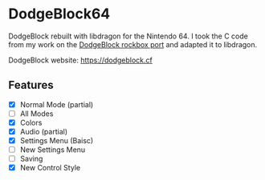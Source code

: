 # DodgeBlock64
DodgeBlock rebuilt with libdragon for the Nintendo 64. I took the C code from my work 
on the [DodgeBlock rockbox port](https://github.com/othello777/rockbox) and adapted it to 
libdragon. 

DodgeBlock website: https://dodgeblock.cf
## Features
- [x] Normal Mode (partial)
- [ ] All Modes
- [x] Colors
- [x] Audio (partial)
- [x] Settings Menu (Baisc)
- [ ] New Settings Menu
- [ ] Saving
- [x] New Control Style
